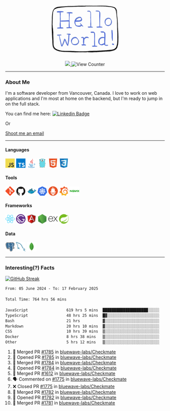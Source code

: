 <div align="center">
    <img src="./img/hello_world.webp" height="200px" width="">
    <div>
        <a href="https://www.linkedin.com/in/ajhollid">
            <img src="https://img.shields.io/badge/LinkedIn-blue"/>
        </a>
        <img src="https://komarev.com/ghpvc/?username=ajhollid&color=yellow" alt="View Counter">
    </div>
</div>

---

### About Me

I'm a software developer from Vancouver, Canada. I love to work on web applications and I'm most at home on the backend, but I'm ready to jump in on the full stack.

You can find me here: [![Linkedin Badge](https://img.shields.io/badge/-ajhollid-blue?style=flat&logo=Linkedin&logoColor=white)](https://www.linkedin.com/in/ajhollid)

Or

[Shoot me an email](mailto:ajhollid@gmail.com)

---

#### Languages

<div>
    <img src="./img/devicons/javascript-original.svg" width=30 height=30 alt="JavaScript">
    <img src="/img/devicons/typescript-original.svg" width=30 height=30 alt="TypeScript">
    <img src="./img/devicons/java-original.svg" width=30 height=30 alt="Java">
    <img src="./img/devicons/go-original.svg" width=30 height=30 alt="Golang">
    <img src="./img/devicons/html5-original.svg" width=30 height=30 alt="HTML 5">
    <img src="./img/devicons/css3-original.svg" width=30 height=30 alt="CSS 3">
</div>

#### Tools

<div>
    <img src="./img/devicons/git-original.svg" width=30 height=30 alt="Git">
    <img src="./img/devicons/github-original.svg" width=30 height=30 alt="Github">
    <img src="./img/devicons/docker-original.svg" width=30 
    height=30 alt="Docker">
    <img src="./img/devicons/kubernetes-original.svg" width=30 height=30 alt="K8">
    <img src="./img/devicons/prometheus-original.svg" width=30 height=30 alt="Prometheus">
    <img src="./img/devicons/grafana-original.svg" width=30 height=30 alt="Grafana">
    <img src="./img/devicons/nginx-original.svg" width=30 height=30 alt="Nginx">
</div>

#### Frameworks

<div>
    <img src="./img/devicons/react-original.svg" width=30 height=30 alt="React">
    <img src="./img/devicons/gatsby-original.svg" width=30 height=30 alt="Gatsby">
    <img src="./img/devicons/angularjs-original.svg" width=30 height=30 alt="AngularJS">
    <img src="./img/devicons/nodejs-original.svg" width=30 height=30 alt="NodeJS">
    <img src="./img/devicons/express-original.svg" width=30 height=30 alt="Express">
    <img src="./img/devicons/spring-original.svg" width=30 height=30 alt="Spring">
</div>

#### Data

<div>
    <img src="./img/devicons/postgresql-original.svg" width=30 height=30 alt="Postgresql">
    <img src="./img/devicons/mysql-original.svg" width=30 height=30 alt="Mysql">
    <img src="./img/devicons/mongodb-original.svg" width=30 height=30 alt="MongoDB">
</div>

---

### Interesting(?) Facts

[![GitHub Streak](http://github-readme-streak-stats.herokuapp.com?user=ajhollid)](https://git.io/streak-stats)

 <!--START_SECTION:waka-->

```txt
From: 05 June 2024 - To: 17 February 2025

Total Time: 764 hrs 56 mins

JavaScript                 619 hrs 5 mins  ████████████████████░░░░░   80.39 %
TypeScript                 48 hrs 25 mins  █▓░░░░░░░░░░░░░░░░░░░░░░░   06.29 %
Bash                       21 hrs          ▓░░░░░░░░░░░░░░░░░░░░░░░░   02.73 %
Markdown                   20 hrs 10 mins  ▓░░░░░░░░░░░░░░░░░░░░░░░░   02.62 %
CSS                        10 hrs 39 mins  ▒░░░░░░░░░░░░░░░░░░░░░░░░   01.38 %
Docker                     8 hrs 38 mins   ▒░░░░░░░░░░░░░░░░░░░░░░░░   01.12 %
Other                      5 hrs 12 mins   ▒░░░░░░░░░░░░░░░░░░░░░░░░   00.68 %
```

<!--END_SECTION:waka-->


<!--START_SECTION:activity-->
1. 🎉 Merged PR [#1785](https://github.com/bluewave-labs/Checkmate/pull/1785) in [bluewave-labs/Checkmate](https://github.com/bluewave-labs/Checkmate)
2. 💪 Opened PR [#1785](https://github.com/bluewave-labs/Checkmate/pull/1785) in [bluewave-labs/Checkmate](https://github.com/bluewave-labs/Checkmate)
3. 🎉 Merged PR [#1784](https://github.com/bluewave-labs/Checkmate/pull/1784) in [bluewave-labs/Checkmate](https://github.com/bluewave-labs/Checkmate)
4. 💪 Opened PR [#1784](https://github.com/bluewave-labs/Checkmate/pull/1784) in [bluewave-labs/Checkmate](https://github.com/bluewave-labs/Checkmate)
5. 🎉 Merged PR [#1612](https://github.com/bluewave-labs/Checkmate/pull/1612) in [bluewave-labs/Checkmate](https://github.com/bluewave-labs/Checkmate)
6. 🗣 Commented on [#1775](https://github.com/bluewave-labs/Checkmate/pull/1775#issuecomment-2663647806) in [bluewave-labs/Checkmate](https://github.com/bluewave-labs/Checkmate)
7. ❌ Closed PR [#1775](https://github.com/bluewave-labs/Checkmate/pull/1775) in [bluewave-labs/Checkmate](https://github.com/bluewave-labs/Checkmate)
8. 🎉 Merged PR [#1782](https://github.com/bluewave-labs/Checkmate/pull/1782) in [bluewave-labs/Checkmate](https://github.com/bluewave-labs/Checkmate)
9. 💪 Opened PR [#1782](https://github.com/bluewave-labs/Checkmate/pull/1782) in [bluewave-labs/Checkmate](https://github.com/bluewave-labs/Checkmate)
10. 🎉 Merged PR [#1781](https://github.com/bluewave-labs/Checkmate/pull/1781) in [bluewave-labs/Checkmate](https://github.com/bluewave-labs/Checkmate)
<!--END_SECTION:activity-->
